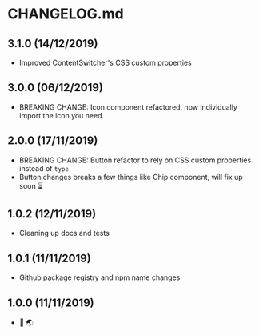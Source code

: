 # CHANGELOG.md

## 3.1.0 (14/12/2019)

- Improved ContentSwitcher's CSS custom properties

## 3.0.0 (06/12/2019)

- BREAKING CHANGE: Icon component refactored, now individually import the icon you need.


## 2.0.0 (17/11/2019)

- BREAKING CHANGE: Button refactor to rely on CSS custom properties instead of `type`
- Button changes breaks a few things like Chip component, will fix up soon ⏳


## 1.0.2 (12/11/2019)

- Cleaning up docs and tests


## 1.0.1 (11/11/2019)

- Github package registry and npm name changes


## 1.0.0 (11/11/2019)

- 👋 🌏
